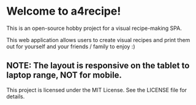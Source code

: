 # Welcome to a4recipe!

This is an open-source hobby project for a visual recipe-making SPA.

This web application allows users to create visual recipes and print them out for yourself and your friends / family to enjoy :)

## NOTE: The layout is responsive on the tablet to laptop range, NOT for mobile.

This project is licensed under the MIT License. See the LICENSE file for details.

